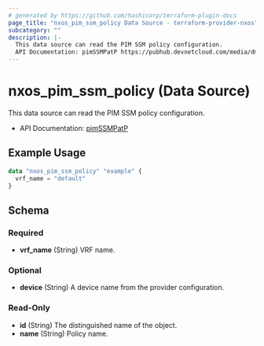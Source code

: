 ```yaml
---
# generated by https://github.com/hashicorp/terraform-plugin-docs
page_title: "nxos_pim_ssm_policy Data Source - terraform-provider-nxos"
subcategory: ""
description: |-
  This data source can read the PIM SSM policy configuration.
  API Documentation: pimSSMPatP https://pubhub.devnetcloud.com/media/dme-docs-10-2-2/docs/Layer%203/pim:SSMPatP/
---
```


# nxos_pim_ssm_policy (Data Source)

This data source can read the PIM SSM policy configuration.

- API Documentation: [pimSSMPatP](https://pubhub.devnetcloud.com/media/dme-docs-10-2-2/docs/Layer%203/pim:SSMPatP/)

## Example Usage

```terraform
data "nxos_pim_ssm_policy" "example" {
  vrf_name = "default"
}
```

<!-- schema generated by tfplugindocs -->
## Schema

### Required

- **vrf_name** (String) VRF name.

### Optional

- **device** (String) A device name from the provider configuration.

### Read-Only

- **id** (String) The distinguished name of the object.
- **name** (String) Policy name.


